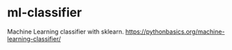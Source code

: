 # ml-classifier

Machine Learning classifier with sklearn.
https://pythonbasics.org/machine-learning-classifier/